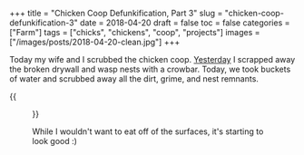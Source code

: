 +++
title = "Chicken Coop Defunkification, Part 3"
slug = "chicken-coop-defunkification-3"
date = 2018-04-20
draft = false
toc = false
categories = ["Farm"]
tags = ["chicks", "chickens", "coop", "projects"]
images = ["/images/posts/2018-04-20-clean.jpg"]
+++

Today my wife and I scrubbed the chicken coop. [Yesterday](/posts/chicken-coop-defunkification-2) I scrapped away the broken drywall and wasp nests with a crowbar. Today, we took buckets of water and scrubbed away all the dirt, grime, and nest remnants.

{{<figure src="/images/posts/2018-04-20-clean.jpg" caption="A little elbow grease works wonders">}}

While I wouldn't want to eat off of the surfaces, it's starting to look good :)
